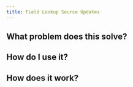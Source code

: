 ```yaml
---
title: Field Lookup Source Updates
---
```


## What problem does this solve?

## How do I use it?

## How does it work?
